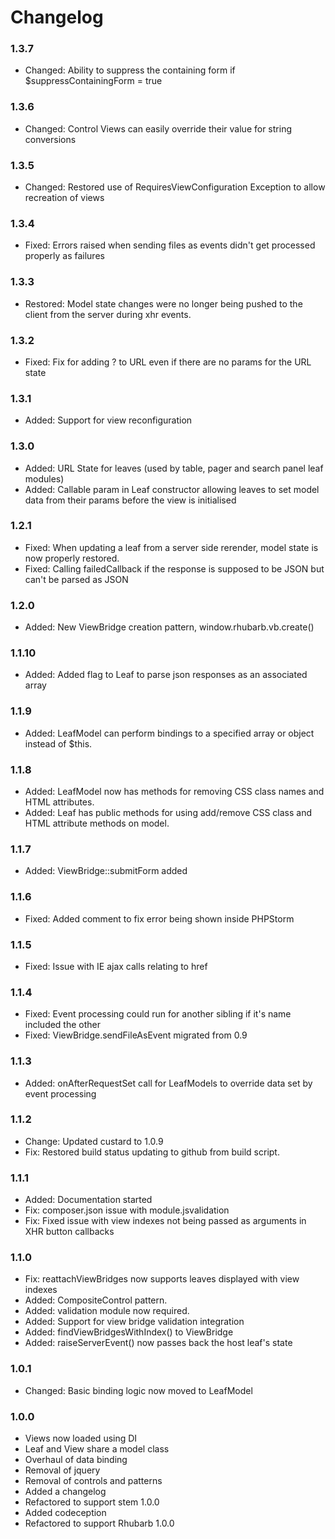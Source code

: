 # Changelog

### 1.3.7

* Changed:   Ability to suppress the containing form if $suppressContainingForm = true

### 1.3.6

* Changed:   Control Views can easily override their value for string conversions

### 1.3.5

* Changed:   Restored use of RequiresViewConfiguration Exception to allow recreation of views

### 1.3.4

* Fixed:     Errors raised when sending files as events didn't get processed properly as failures

### 1.3.3

* Restored:  Model state changes were no longer being pushed to the client from the server during xhr events.

### 1.3.2

* Fixed:     Fix for adding ? to URL even if there are no params for the URL state

### 1.3.1

* Added:     Support for view reconfiguration

### 1.3.0

* Added:     URL State for leaves (used by table, pager and search panel leaf modules)
* Added:     Callable param in Leaf constructor allowing leaves to set model data from their params before the view is initialised

### 1.2.1

* Fixed:     When updating a leaf from a server side rerender, model state is now properly restored.
* Fixed:     Calling failedCallback if the response is supposed to be JSON but can't be parsed as JSON

### 1.2.0

* Added:     New ViewBridge creation pattern, window.rhubarb.vb.create()	     

### 1.1.10

* Added:     Added flag to Leaf to parse json responses as an associated array

### 1.1.9

* Added:     LeafModel can perform bindings to a specified array or object instead of $this.

### 1.1.8

* Added:     LeafModel now has methods for removing CSS class names and HTML attributes.
* Added:     Leaf has public methods for using add/remove CSS class and HTML attribute methods on model. 

### 1.1.7

* Added:      ViewBridge::submitForm added

### 1.1.6

* Fixed:      Added comment to fix error being shown inside PHPStorm

### 1.1.5

* Fixed:      Issue with IE ajax calls relating to href

### 1.1.4

* Fixed:		Event processing could run for another sibling if it's name included the other
* Fixed:		ViewBridge.sendFileAsEvent migrated from 0.9

### 1.1.3

* Added:    	onAfterRequestSet call for LeafModels to override data set by event processing

### 1.1.2

* Change:  	Updated custard to 1.0.9
* Fix:      	Restored build status updating to github from build script.

### 1.1.1

* Added:    	Documentation started
* Fix:      	composer.json issue with module.jsvalidation
* Fix:      	Fixed issue with view indexes not being passed as arguments in XHR button callbacks

### 1.1.0

* Fix:      	reattachViewBridges now supports leaves displayed with view indexes
* Added:   	CompositeControl pattern.
* Added:	validation module now required.
* Added:	Support for view bridge validation integration
* Added:	findViewBridgesWithIndex() to ViewBridge
* Added:	raiseServerEvent() now passes back the host leaf's state

### 1.0.1

* Changed:	Basic binding logic now moved to LeafModel

### 1.0.0

* Views now loaded using DI
* Leaf and View share a model class
* Overhaul of data binding
* Removal of jquery
* Removal of controls and patterns
* Added a changelog
* Refactored to support stem 1.0.0
* Added codeception
* Refactored to support Rhubarb 1.0.0

